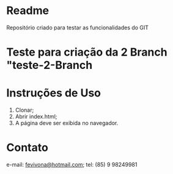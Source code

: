 # Readme

Repositório criado para testar as funcionalidades do GIT

# Teste para criação da 2 Branch "teste-2-Branch


# Instruções de Uso

1. Clonar;
2. Abrir index.html;
3. A página deve ser exibida no navegador.

# Contato
e-mail: fevivona@hotmail.com;
tel: (85) 9 98249981
